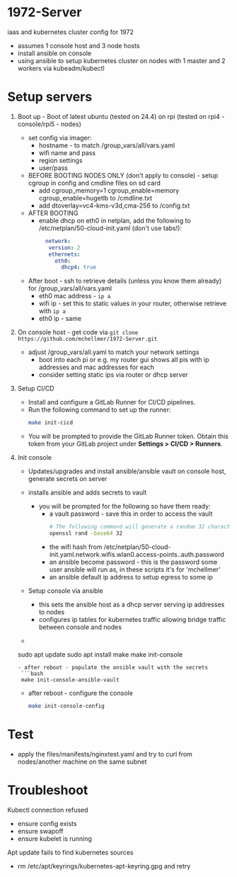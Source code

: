 # 1972-Server
iaas and kubernetes cluster config for 1972
- assumes 1 console host and 3 node hosts
- install ansible on console
- using ansible to setup kubernetes cluster on nodes with 1 master and 2 workers via kubeadm/kubectl

# Setup servers
1. Boot up - Boot of latest ubuntu (tested on 24.4) on rpi (tested on rpi4 - console/rpi5 - nodes)
   - set config via imager:
     - hostname - to match /group_vars/all/vars.yaml
     - wifi name and pass
     - region settings
     - user/pass
   - BEFORE BOOTING NODES ONLY (don't apply to console) - setup cgroup in config and cmdline files on sd card
     - add cgroup_memory=1 cgroup_enable=memory cgroup_enable=hugetlb to /cmdline.txt
     - add dtoverlay=vc4-kms-v3d,cma-256 to /config.txt
   - AFTER BOOTING
     - enable dhcp on eth0 in netplan, add the following to /etc/netplan/50-cloud-init.yaml (don't use tabs!):
         ```yaml
           network: 
            version: 2
            ethernets:
              eth0:
                dhcp4: true
         ```
   - After boot - ssh to retrieve details (unless you know them already) for /group_vars/all/vars.yaml
     - eth0 mac address - `ip a`
     - wifi ip - set this to static values in your router, otherwise retrieve with `ip a`
     - eth0 ip - same

2. On console host - get code via `git clone https://github.com/mchellmer/1972-Server.git`
    - adjust /group_vars/all.yaml to match your network settings
        - boot into each pi or e.g. my router gui shows all pis with ip addresses and mac addresses for each
        - consider setting static ips via router or dhcp server

3. Setup CI/CD
    - Install and configure a GitLab Runner for CI/CD pipelines.
    - Run the following command to set up the runner:
      ```bash
      make init-cicd
      ```
    - You will be prompted to provide the GitLab Runner token. Obtain this token from your GitLab project under **Settings > CI/CD > Runners**.

4. Init console
    - Updates/upgrades and install ansible/ansible vault on console host, generate secrets on server
    - installs ansible and adds secrets to vault
        - you will be prompted for the following so have them ready:
            - a vault password - save this in order to access the vault
              ```bash
              # The following command will generate a random 32 character password
              openssl rand -base64 32
              ```
            - the wifi hash from /etc/netplan/50-cloud-init.yaml.network.wifis.wlan0.access-points.<wifi name>.auth.password
            - an ansible become password - this is the password some user ansible will run as, in these scripts it's for 'mchellmer'
            - an ansible default ip address to setup egress to some ip
    - Setup console via ansible
        - this sets the ansible host as a dhcp server serving ip addresses to nodes
        - configures ip tables for kubernetes traffic allowing bridge traffic between console and nodes

    - ```bash
     sudo apt update
     sudo apt install make
     make init-console
     ```
    - after reboot - populate the ansible vault with the secrets
      ```bash
      make init-console-ansible-vault
      ```
    - after reboot - configure the console
      ```bash
      make init-console-config
      ```

# Test
- apply the files/manifests/nginxtest.yaml and try to curl from nodes/another machine on the same subnet

# Troubleshoot
Kubectl connection refused
- ensure config exists
- ensure swapoff
- ensure kubelet is running

Apt update fails to find kubernetes sources
- rm /etc/apt/keyrings/kubernetes-apt-keyring.gpg and retry